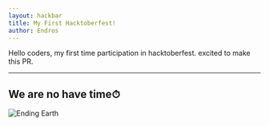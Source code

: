 ```yaml
---
layout: hackbar
title: My First Hacktoberfest!
author: Endros
---
```


Hello coders, my first time participation in hacktoberfest. excited to make this PR.


---

## We are no have time⏱

![Ending Earth]({{site.baseurl}}/assets/images/endros_holdingboard.jpg)
